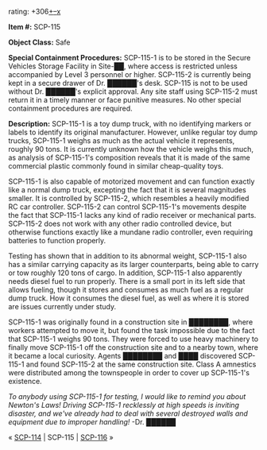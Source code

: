 rating: +306[+](javascript:; "I like it")[–](javascript:; "I don't like it")[x](javascript:; "Cancel my vote")

**Item #:** SCP-115

**Object Class:** Safe

**Special Containment Procedures:** SCP-115-1 is to be stored in the Secure Vehicles Storage Facility in Site-██, where access is restricted unless accompanied by Level 3 personnel or higher. SCP-115-2 is currently being kept in a secure drawer of Dr. ██████'s desk. SCP-115 is not to be used without Dr. ██████'s explicit approval. Any site staff using SCP-115-2 must return it in a timely manner or face punitive measures. No other special containment procedures are required.

**Description:** SCP-115-1 is a toy dump truck, with no identifying markers or labels to identify its original manufacturer. However, unlike regular toy dump trucks, SCP-115-1 weighs as much as the actual vehicle it represents, roughly 90 tons. It is currently unknown how the vehicle weighs this much, as analysis of SCP-115-1's composition reveals that it is made of the same commercial plastic commonly found in similar cheap-quality toys.

SCP-115-1 is also capable of motorized movement and can function exactly like a normal dump truck, excepting the fact that it is several magnitudes smaller. It is controlled by SCP-115-2, which resembles a heavily modified RC car controller. SCP-115-2 can control SCP-115-1's movements despite the fact that SCP-115-1 lacks any kind of radio receiver or mechanical parts. SCP-115-2 does not work with any other radio controlled device, but otherwise functions exactly like a mundane radio controller, even requiring batteries to function properly.

Testing has shown that in addition to its abnormal weight, SCP-115-1 also has a similar carrying capacity as its larger counterparts, being able to carry or tow roughly 120 tons of cargo. In addition, SCP-115-1 also apparently needs diesel fuel to run properly. There is a small port in its left side that allows fueling, though it stores and consumes as much fuel as a regular dump truck. How it consumes the diesel fuel, as well as where it is stored are issues currently under study.

SCP-115-1 was originally found in a construction site in ████████, where workers attempted to move it, but found the task impossible due to the fact that SCP-115-1 weighs 90 tons. They were forced to use heavy machinery to finally move SCP-115-1 off the construction site and to a nearby town, where it became a local curiosity. Agents ████████ and ████ discovered SCP-115-1 and found SCP-115-2 at the same construction site. Class A amnestics were distributed among the townspeople in order to cover up SCP-115-1's existence.

_To anybody using SCP-115-1 for testing, I would like to remind you about Newton's Laws! Driving SCP-115-1 recklessly at high speeds is inviting disaster, and we've already had to deal with several destroyed walls and equipment due to improper handling!_ -Dr. ██████

« [SCP-114](/scp-114) | SCP-115 | [SCP-116](/scp-116) »